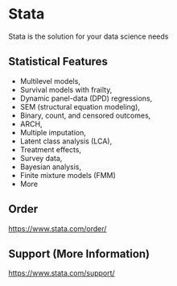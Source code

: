 # Stata
Stata is the solution for your data science needs 

## Statistical Features
- Multilevel models,
- Survival models with frailty,
- Dynamic panel-data (DPD) regressions,
- SEM (structural equation modeling),
- Binary, count, and censored outcomes,
- ARCH,
- Multiple imputation,
- Latent class analysis (LCA),
- Treatment effects,
- Survey data,
- Bayesian analysis,
- Finite mixture models (FMM)
- More

## Order 
https://www.stata.com/order/

## Support (More Information) 
https://www.stata.com/support/

